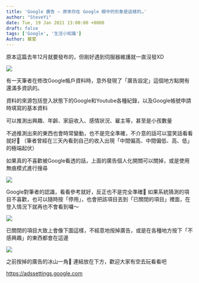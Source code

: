 ```yaml
---
title: 'Google 廣告 – 原來你在 Google 眼中的形象是這樣的…'
author: "SteveYi"
date: Tue, 19 Jan 2021 13:00:00 +0000
draft: false
tags: ['Google', '生活小知識']
Author: 蘿蔔
---
```

原本這篇去年12月就要發布的，但剛好遇到伺服器維護就一直沒發XD

![](https://static-a1.steveyi.net/media/blog/2021011914191084.png)

有一天筆者在修改Google帳戶資料時，意外發現了「廣告設定」這個地方點開有還滿多資訊的。

資料的來源包括登入狀態下的Google和Youtube各種紀錄，以及Google帳號申請時填寫的基本資料

可以推測出興趣、年齡、家庭收入、感情狀況、雇主等，甚至是小孩數量

不過推測出來的東西也會時常變動，也不是完全準確，不介意的話可以當笑話看看就好🤣
（筆者曾經在三天內看到自己的收入出現「中間偏高、中間偏低、高、低」的極端起伏）

如果真的不喜歡被Google看透的話，上面的廣告個人化開關可以關掉，或是使用無痕模式進行搜尋

![](https://static-a1.steveyi.net/media/blog/2021011914215023.png)

Google對筆者的認識，看看參考就好，反正也不是完全準確🤣
如果系統猜測的項目不喜歡，也可以隨時按「停用」，也會把該項目丟到「已關閉的項目」裡面，在登入情況下就再也不會看到囉～

![](https://static-a1.steveyi.net/media/blog/2021011914231714.png)

已關閉的項目大致上會像下圖這樣，不經意地按掉廣告，或是在各種地方按下「不感興趣」的東西都會在這邊

![](https://static-a1.steveyi.net/media/blog/2021011914235943.png)

之前按掉的廣告的冰山一角🤣
連結放在下方，歡迎大家有空去玩看看吧

https://adssettings.google.com
